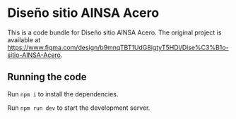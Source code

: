 
  # Diseño sitio AINSA Acero

  This is a code bundle for Diseño sitio AINSA Acero. The original project is available at https://www.figma.com/design/b9mnqTBT1UdG8igtyT5HDl/Dise%C3%B1o-sitio-AINSA-Acero.

  ## Running the code

  Run `npm i` to install the dependencies.

  Run `npm run dev` to start the development server.
  
